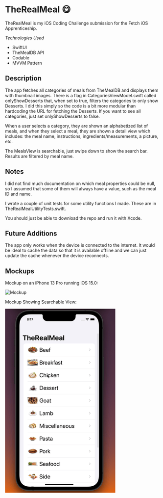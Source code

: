# TheRealMeal :yum:

TheRealMeal is my iOS Coding Challenge submission for the Fetch iOS Apprenticeship.

*Technologies Used*
- SwiftUI
- TheMealDB API
- Codable
- MVVM Pattern

## Description

The app fetches all categories of meals from TheMealDB and displays them with thumbnail images. There is a flag in CategoriesViewModel.swift called onlyShowDesserts that, when set to true, filters the categories to only show Desserts. I did this simply so the code is a bit more modular than hardcoding the URL for fetching the Desserts. If you want to see all categories, just set onlyShowDesserts to false.

When a user selects a category, they are shown an alphabetized list of meals, and when they select a meal, they are shown a detail view which includes: the meal name, instructions, ingredients/measurements, a picture, etc.

The MealsView is searchable, just swipe down to show the search bar. Results are filtered by meal name.

## Notes 

I did not find much documentation on which meal properties could be null, so I assumed that some of them will always have a value, such as the meal ID and name.

I wrote a couple of unit tests for some utility functions I made. These are in TheRealMealUtilityTests.swift.

You should just be able to download the repo and run it with Xcode.

## Future Additions

The app only works when the device is connected to the internet. It would be ideal to cache the data so that it is available offline and we can just update the cache whenever the device reconnects.

## Mockups

Mockup on an iPhone 13 Pro running iOS 15.0:

![Mockup](https://github.com/achi113s/TheRealMeal/blob/main/ReadmeResources/mockupRecording.gif)

Mockup Showing Searchable View:

![Searchable](https://github.com/achi113s/TheRealMeal/blob/main/ReadmeResources/searchable.gif)

